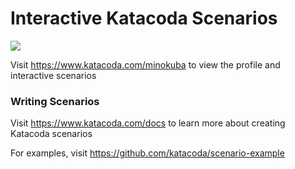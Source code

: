 # Interactive Katacoda Scenarios

[![](http://shields.katacoda.com/katacoda/minokuba/count.svg)](https://www.katacoda.com/minokuba "Get your profile on Katacoda.com")

Visit https://www.katacoda.com/minokuba to view the profile and interactive scenarios

### Writing Scenarios
Visit https://www.katacoda.com/docs to learn more about creating Katacoda scenarios

For examples, visit https://github.com/katacoda/scenario-example

